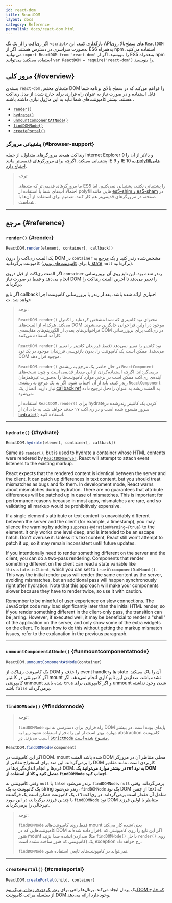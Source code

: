 ```yaml
---
id: react-dom
title: ReactDOM
layout: docs
category: Reference
permalink: docs/react-dom.html
---
```


اگر ری‌اکت را از یک تگ `<script>` بارگذاری کنید، این APIهای سطح‌بالا روی `ReactDOM` به‌صورت سراسری در دسترس هستند. اگر از ES6 به‌همراه npm استفاده می‌کنید، می‌توانید `import ReactDOM from 'react-dom'` را بنویسید.
اگر از ES5 به‌همراه npm استفاده می‌کنید می‌توانید `var ReactDOM = require('react-dom')` را بنویسید.

## مرور کلی {#overview}

بسته‌ی `react-dom` متدهای مختص DOM را فراهم می‌کند که در سطح بالای برنامه شما قابل استفاده و در صورت نیاز  به عنوان راه فراری برای خارج شدن از مدل ری‌اکت هستند. بیشتر کامپوننت‌های شما نباید به این ماژول نیازی داشته باشند .

- [`render()`](#render)
- [`hydrate()`](#hydrate)
- [`unmountComponentAtNode()`](#unmountcomponentatnode)
- [`findDOMNode()`](#finddomnode)
- [`createPortal()`](#createportal)

### پشتیبانی مرورگر {#browser-support}


ری‌اکت همه‌ی مرورگرهای متداول، از جمله Internet Explorer 9 و بالاتر از آن را پشتیبانی می‌کند، اگرچه برای مرورگرهای قدیمی‌تر مانند IE 9 و IE 10 [به polyfillهایی احتیاج دارد](/docs/javascript-environment-requirements.html).

> توجه
>
> ما مرورگرهای قدیمی‌تر که متدهای ES5 را پشتیبانی نکنند، پشتیبانی نمی‌کنیم، اما احتمالا اپ‌های شما با استفاده از polyfillهایی مانند [es5-shim و es5-sham](https://github.com/es-shims/es5-shim) در صفحه، در مرورگرهای قدیمی‌تر هم کار کنند. تصمیم برای استفاده از آن‌ها با شماست.

* * *

## مرجع {#reference}

### `render()` {#render}

```javascript
ReactDOM.render(element, container[, callback])
```

یک المنت ری‌اکت را درون DOM در `container` مشخص‌شده رندر کنید و یک [مرجع](/docs/more-about-refs.html) به کامپوننت برگردانید (یا برای [کامپوننت‌های بدون state](/docs/components-and-props.html#functional-and-class-components) `null` برگردانید).

اگر المنت ری‌اکت از قبل درون `container` رندر شده بود، این تابع روی آن بروزرسانی انجام می‌دهد و فقط در صورت نیاز DOM را تغییر می‌دهد تا آخرین المنت ری‌اکت را برگرداند.

اگر تابع callback اختیاری ارائه شده باشد، بعد از رندر یا بروزرسانی کامپوننت اجرا خواهد شد.
ت
> توجه:
>
> `ReactDOM.render()` محتوای نود کانتینری که شما مشخص کرده‌اید را کنترل می‌کند. هرکدام از المنت‌های DOM موجود در اولین فراخوانی جایگزین می‌شوند. فراخوانی‌های بعدی از الگوریتم‌های مقایسه‌ی DOM در ری‌اکت برای بروزرسانی کارآمد استفاده می‌کنند.
>
> `ReactDOM.render()` نود کانتینر را تغییر نمی‌دهد (فقط فرزندان کانتینر را تغییر می‌دهد). ممکن است یک کامپوننت را، بدون بازنویسی فرزندان موجود در یک نود DOM موجود قرار دهد.
>
> `ReactDOM.render()` در حال حاضر یک مرجع به ریشه‌ی `ReactComponent` برمی‌گرداند. اگرچه استفاده‌کردن از این مقدار قدیمی است
> و چون نسخه‌های آینده‌ی ری‌اکت ممکن است در برخی موارد کامپوننت‌ها را به‌صورت غیرهمزمان رندر کنند، باید از آن اجتناب شود. اگر به یک مرجع به ریشه‌ی `ReactComponent` نیاز دارید، اتصال یک [callback ref](/docs/more-about-refs.html#the-ref-callback-attribute) به المنت ریشه به عنوان راه‌حل ترجیح داده می‌شود.
>
> استفاده از `ReactDOM.render()` برای hydrateکردن یک کانتینر رندرشده در سرور منسوخ شده است و در ری‌اکت ١٧ حذف خواهد شد. به جای آن از [`hydrate()`](#hydrate) استفاده کنید.

* * *

### `hydrate()` {#hydrate}

```javascript
ReactDOM.hydrate(element, container[, callback])
```

Same as [`render()`](#render), but is used to hydrate a container whose HTML contents were rendered by [`ReactDOMServer`](/docs/react-dom-server.html). React will attempt to attach event listeners to the existing markup.

React expects that the rendered content is identical between the server and the client. It can patch up differences in text content, but you should treat mismatches as bugs and fix them. In development mode, React warns about mismatches during hydration. There are no guarantees that attribute differences will be patched up in case of mismatches. This is important for performance reasons because in most apps, mismatches are rare, and so validating all markup would be prohibitively expensive.

If a single element's attribute or text content is unavoidably different between the server and the client (for example, a timestamp), you may silence the warning by adding `suppressHydrationWarning={true}` to the element. It only works one level deep, and is intended to be an escape hatch. Don't overuse it. Unless it's text content, React still won't attempt to patch it up, so it may remain inconsistent until future updates.

If you intentionally need to render something different on the server and the client, you can do a two-pass rendering. Components that render something different on the client can read a state variable like `this.state.isClient`, which you can set to `true` in `componentDidMount()`. This way the initial render pass will render the same content as the server, avoiding mismatches, but an additional pass will happen synchronously right after hydration. Note that this approach will make your components slower because they have to render twice, so use it with caution.

Remember to be mindful of user experience on slow connections. The JavaScript code may load significantly later than the initial HTML render, so if you render something different in the client-only pass, the transition can be jarring. However, if executed well, it may be beneficial to render a "shell" of the application on the server, and only show some of the extra widgets on the client. To learn how to do this without getting the markup mismatch issues, refer to the explanation in the previous paragraph.

* * *

### `unmountComponentAtNode()` {#unmountcomponentatnode}

```javascript
ReactDOM.unmountComponentAtNode(container)
```

یک کامپوننت ری‌اکت از DOM را حذف و event handlerها و state آن را پاک می‌کند. اگر کامپوننتی در کانتینر mount نشده باشد، صدازدن این تابع کاری انجام نمی‌دهد. اگر کامپوننتی unmount شده باشد `true` و اگر کامپوننتی برای unmount شدن وجود نداشته باشد `false` برمی‌گرداند.

* * *

### `findDOMNode()` {#finddomnode}

> توجه:
>
> `findDOMNode` راه فراری برای دسترسی به نود DOM پایه‌ای بوده است. در بیشتر موارد، بهتر است از این راه فرار استفاده نشود زیرا به abstraction کامپوننت آسیب می‌زند. [در `StrictMode` منسوخ شده است.](/docs/strict-mode.html#warning-about-deprecated-finddomnode-usage)

```javascript
ReactDOM.findDOMNode(component)
```
اگر این کامپوننت در DOM، mount شده باشد المنت DOM محلی متناظر آن در مرورگر را برمی‌گرداند. این متد برای استخراج مقادیر از DOM کاربردی است، مانند مقادیر فرم‌ها و انجام اندازه‌گیری‌ها در DOM.  **در بیشتر موارد می‌توانید یک ref به نود DOM متصل کنید و کلا از استفاده از `findDOMNode` اجتناب کنید.**

وقتی کامپوننتی به `null` یا `false` رندر می‌شود، `findDOMNode`، `null` برمی‌گرداند. وقتی یک کامپوننت به یک string رندر می‌شود، `findDOMNode` یک نود DOM از جنس text که شامل آن مقدار است برمی‌گرداند. در ری‌اکت ١٦، یک کامپوننت ممکن است یک فرگمنت با چندین فرزند برگرداند، در این مورد `findDOMNode` نود DOM متناظر با اولین فرزند غیرخالی را برمی‌گرداند.

> توجه:
>
> `findDOMNode` فقط روی کامپوننت‌های mount شده کار می‌کند(یعنی کامپوننت‌هایی که در DOM قرار داده شده‌اند). اگر این تابع را روی کامپوننتی که هنوز mount نشده صدا بزنید(مثلا صدازدن `findDOMNode()` داخل `render()` روی کامپوننتی که هنوز ساخته نشده است) یک exception رخ خواهد داد.
>
> `findDOMNode` نمی‌تواند در کامپوننت‌های تابعی استفاده شود.

* * *

### `createPortal()` {#createportal}

```javascript
ReactDOM.createPortal(child, container)
```

یک پرتال ایجاد می‌کند. پرتال‌ها راهی برای [رندر کردن فرزندان به یک نود DOM که خارج از سلسله مراتب کامپوننت DOM وجود دارد](/docs/portals.html) ارائه می‌دهد.
